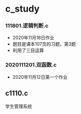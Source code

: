 # c_study

### 111801.逻辑判断.c
- 2020年11月18日作业
- 题目是课本107页的习题，第3题
- 利用了三目运算

### 2020111201.双函数.c
- 2020年11月12日第一个作业

## c1110.c
学生管理系统
